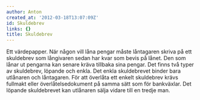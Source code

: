 ```yaml
---
author: Anton
created_at: '2012-03-18T13:07:09Z'
id: Skuldebrev
links: {}
title: Skuldebrev
---
```


Ett värdepapper. När någon vill låna pengar måste låntagaren skriva på ett skuldebrev som långivaren
sedan har kvar som bevis på lånet. Den som lånar ut pengarna kan senare kräva tillbaka sina pengar.
Det finns två typer av skuldebrev, löpande och enkla. Det enkla skuldebrevet binder bara utlånaren
och låntagaren. För att överlåta ett enkelt skuldebrev krävs fullmakt eller överlåtelsedokument på
samma sätt som för bankväxlar. Det löpande skuldebrevet kan utlånaren sälja vidare till en tredje
man.
